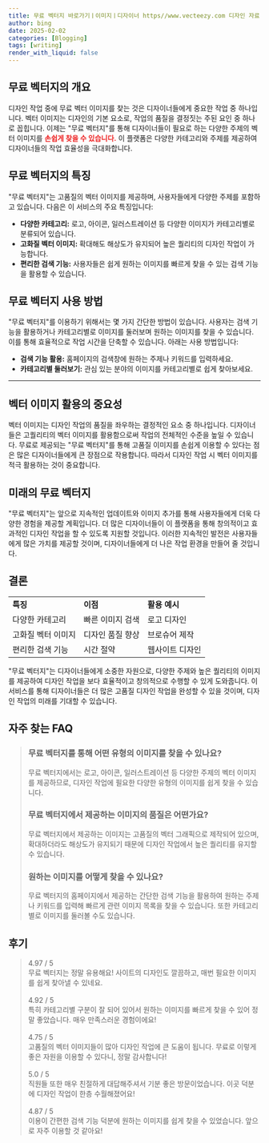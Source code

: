 ```yaml
---
title: 무료 벡터지 바로가기ㅣ이미지ㅣ디자이너 https//www.vecteezy.com 디자인 자료
author: bing
date: 2025-02-02
categories: [Blogging]
tags: [writing]
render_with_liquid: false
---
```



<h2 id='무료 벡터지의 개요'>무료 벡터지의 개요</h2>

<p>디자인 작업 중에 무료 벡터 이미지를 찾는 것은 디자이너들에게 중요한 작업 중 하나입니다. 벡터 이미지는 디자인의 기본 요소로, 작업의 품질을 결정짓는 주된 요인 중 하나로 꼽힙니다. 이제는 "무료 벡터지"를 통해 디자이너들이 필요로 하는 다양한 주제의 벡터 이미지를 <b><span style="color: #ee2323;">손쉽게 찾을 수 있습니다.</span></b> 이 플랫폼은 다양한 카테고리와 주제를 제공하여 디자이너들의 작업 효율성을 극대화합니다.</p>

<h2 id='무료 벡터지의 특징'>무료 벡터지의 특징</h2>

<p>"무료 벡터지"는 고품질의 벡터 이미지를 제공하며, 사용자들에게 다양한 주제를 포함하고 있습니다. 다음은 이 서비스의 주요 특징입니다:</p>

<ul>
    <li><b>다양한 카테고리:</b> 로고, 아이콘, 일러스트레이션 등 다양한 이미지가 카테고리별로 분류되어 있습니다.</li>
    <li><b>고화질 벡터 이미지:</b> 확대해도 해상도가 유지되어 높은 퀄리티의 디자인 작업이 가능합니다.</li>
    <li><b>편리한 검색 기능:</b> 사용자들은 쉽게 원하는 이미지를 빠르게 찾을 수 있는 검색 기능을 활용할 수 있습니다.</li>
</ul>

<h2 id='무료 벡터지 사용 방법'>무료 벡터지 사용 방법</h2>

<p>"무료 벡터지"를 이용하기 위해서는 몇 가지 간단한 방법이 있습니다. 사용자는 검색 기능을 활용하거나 카테고리별로 이미지를 둘러보며 원하는 이미지를 찾을 수 있습니다. 이를 통해 효율적으로 작업 시간을 단축할 수 있습니다. 아래는 사용 방법입니다:</p>

<ul>
    <li><b>검색 기능 활용:</b> 홈페이지의 검색창에 원하는 주제나 키워드를 입력하세요.</li>
    <li><b>카테고리별 둘러보기:</b> 관심 있는 분야의 이미지를 카테고리별로 쉽게 찾아보세요.</li>
</ul>

<hr />

<h2 id='벡터 이미지 활용의 중요성'>벡터 이미지 활용의 중요성</h2>

<p>벡터 이미지는 디자인 작업의 품질을 좌우하는 결정적인 요소 중 하나입니다. 디자이너들은 고퀄리티의 벡터 이미지를 활용함으로써 작업의 전체적인 수준을 높일 수 있습니다. 무료로 제공되는 "무료 벡터지"를 통해 고품질 이미지를 손쉽게 이용할 수 있다는 점은 많은 디자이너들에게 큰 장점으로 작용합니다. 따라서 디자인 작업 시 벡터 이미지를 적극 활용하는 것이 중요합니다.</p>

<h2 id='미래의 무료 벡터지'>미래의 무료 벡터지</h2>

<p>"무료 벡터지"는 앞으로 지속적인 업데이트와 이미지 추가를 통해 사용자들에게 더욱 다양한 경험을 제공할 계획입니다. 더 많은 디자이너들이 이 플랫폼을 통해 창의적이고 효과적인 디자인 작업을 할 수 있도록 지원할 것입니다. 이러한 지속적인 발전은 사용자들에게 많은 가치를 제공할 것이며, 디자이너들에게 더 나은 작업 환경을 만들어 줄 것입니다.</p>

<h2 id='결론'>결론</h2>

<table>
    <tr>
        <td><b>특징</b></td>
        <td><b>이점</b></td>
        <td><b>활용 예시</b></td>
    </tr>
    <tr>
        <td>다양한 카테고리</td>
        <td>빠른 이미지 검색</td>
        <td>로고 디자인</td>
    </tr>
    <tr>
        <td>고화질 벡터 이미지</td>
        <td>디자인 품질 향상</td>
        <td>브로슈어 제작</td>
    </tr>
    <tr>
        <td>편리한 검색 기능</td>
        <td>시간 절약</td>
        <td>웹사이트 디자인</td>
    </tr>
</table>

<p>"무료 벡터지"는 디자이너들에게 소중한 자원으로, 다양한 주제와 높은 퀄리티의 이미지를 제공하여 디자인 작업을 보다 효율적이고 창의적으로 수행할 수 있게 도와줍니다. 이 서비스를 통해 디자이너들은 더 많은 고품질 디자인 작업을 완성할 수 있을 것이며, 디자인 작업의 미래를 기대할 수 있습니다.</p>


<h2 id='자주_찾는_FAQ'>자주 찾는 FAQ</h2>
<div itemscope="" itemtype="https://schema.org/FAQPage"> 
<blockquote> 
<div itemscope="" itemprop="mainEntity" itemtype="https://schema.org/Question"> 
<h3 itemprop="name">무료 벡터지를 통해 어떤 유형의 이미지를 찾을 수 있나요?</h3> 
<div itemscope="" itemprop="acceptedAnswer" itemtype="https://schema.org/Answer"> 
<span itemprop="text"> 
<p>무료 벡터지에서는 로고, 아이콘, 일러스트레이션 등 다양한 주제의 벡터 이미지를 제공하므로, 디자인 작업에 필요한 다양한 유형의 이미지를 쉽게 찾을 수 있습니다.</p> 
</span> 
</div> 
</div> 

<div itemscope="" itemprop="mainEntity" itemtype="https://schema.org/Question"> 
<h3 itemprop="name">무료 벡터지에서 제공하는 이미지의 품질은 어떤가요?</h3> 
<div itemscope="" itemprop="acceptedAnswer" itemtype="https://schema.org/Answer"> 
<span itemprop="text"> 
<p>무료 벡터지에서 제공하는 이미지는 고품질의 벡터 그래픽으로 제작되어 있으며, 확대하더라도 해상도가 유지되기 때문에 디자인 작업에서 높은 퀄리티를 유지할 수 있습니다.</p> 
</span> 
</div> 
</div> 

<div itemscope="" itemprop="mainEntity" itemtype="https://schema.org/Question"> 
<h3 itemprop="name">원하는 이미지를 어떻게 찾을 수 있나요?</h3> 
<div itemscope="" itemprop="acceptedAnswer" itemtype="https://schema.org/Answer"> 
<span itemprop="text"> 
<p>무료 벡터지의 홈페이지에서 제공하는 간단한 검색 기능을 활용하여 원하는 주제나 키워드를 입력해 빠르게 관련 이미지 목록을 찾을 수 있습니다. 또한 카테고리별로 이미지를 둘러볼 수도 있습니다.</p> 
</span> 
</div> 
</div> 
</blockquote> 
</div>
<h2 id='후기'>후기</h2>
<div itemscope itemtype="https://schema.org/Product">
  <blockquote>
  <div itemprop="review" itemscope itemtype="https://schema.org/Review">
      <div itemprop="reviewRating" itemscope itemtype="https://schema.org/Rating"> <span itemprop="ratingValue">4.97</span> / <span itemprop="bestRating">5</span> </div>
      <span itemprop="reviewBody">무료 벡터지는 정말 유용해요! 사이트의 디자인도 깔끔하고, 매번 필요한 이미지를 쉽게 찾아낼 수 있네요.</span>
  </div>
  <br>
  <div itemprop="review" itemscope itemtype="https://schema.org/Review">
      <div itemprop="reviewRating" itemscope itemtype="https://schema.org/Rating"> <span itemprop="ratingValue">4.92</span> / <span itemprop="bestRating">5</span> </div>
      <span itemprop="reviewBody">특히 카테고리별 구분이 잘 되어 있어서 원하는 이미지를 빠르게 찾을 수 있어 정말 좋았습니다. 매우 만족스러운 경험이에요!</span>
  </div>
  <br>
  <div itemprop="review" itemscope itemtype="https://schema.org/Review">
      <div itemprop="reviewRating" itemscope itemtype="https://schema.org/Rating"> <span itemprop="ratingValue">4.75</span> / <span itemprop="bestRating">5</span> </div>
      <span itemprop="reviewBody">고품질의 벡터 이미지들이 많아 디자인 작업에 큰 도움이 됩니다. 무료로 이렇게 좋은 자원을 이용할 수 있다니, 정말 감사합니다!</span>
  </div>
  <br>
  <div itemprop="review" itemscope itemtype="https://schema.org/Review">
      <div itemprop="reviewRating" itemscope itemtype="https://schema.org/Rating"> <span itemprop="ratingValue">5.0</span> / <span itemprop="bestRating">5</span> </div>
      <span itemprop="reviewBody">직원들 또한 매우 친절하게 대답해주셔서 기분 좋은 방문이었습니다. 이곳 덕분에 디자인 작업이 한층 수월해졌어요!</span>
  </div>
  <br>
  <div itemprop="review" itemscope itemtype="https://schema.org/Review">
      <div itemprop="reviewRating" itemscope itemtype="https://schema.org/Rating"> <span itemprop="ratingValue">4.87</span> / <span itemprop="bestRating">5</span> </div>
      <span itemprop="reviewBody">이용이 간편한 검색 기능 덕분에 원하는 이미지를 쉽게 찾을 수 있었습니다. 앞으로 자주 이용할 것 같아요!</span>
  </div>
  </blockquote>
</div>
